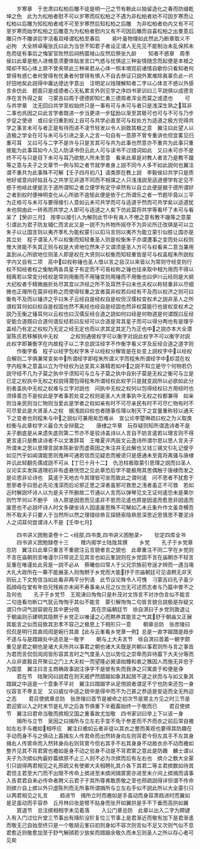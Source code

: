 <!-- { "loadSidebar": true } -->
　　岁寒章　于忠肃曰松柏后雕不徒是明一己之节有赖此以独留造化之春而防缀乾坤之色　此为为松柏者慰不可以岁寒而叹松柏之不遇为非松柏者劝不可因岁寒而让松柏以后雕为知松柏者戒不可至岁寒然后知松柏之后雕　为非松柏者劝内又有不可至岁寒而始学松柏之后雕意为为松柏者慰内又有不可因后雕而自喜松柏之出羣意后雕只作不雕讲后字活看双峰谓松柏至春后
　　易叶虽物理如此然此乃断章取义不必拘　大全辨卓庵张氏曰此为当世不知君子者设正谓人无先见不能制治未乱保邦未危而徒有事后之悔宦官败然后祠杨震禄山反然后祭张九龄
　　知者不惑章　周季侯曰此章是勉人进脩意须要体贴发言口气惑与忧惧这三种妄情随念而起便是本根之障却不知心体上原不曾夹带此三种来若从心体一照本境现前诸情自歇你只看知者何曾得有惑仁者何曾得有忧勇者何曾得有惧人不自去叅证只説外累难除眞辜负此一片好田地矣此説得中庸达德达字意出　注明足以烛理解知者二字以心体言不惑以外感言余仿此　题面只是成德者心无私累言外则见学之序四书家训曰三平説俱以成德言序在言外得之矣　刁蒙吉曰周于德德即知仁勇三德周者浑全而莫之或遗也
　　可与共学章　沈无回曰共学至权始终只是一事有可与未可与者只是浅深生熟之耳非二事也呉因之曰此言学者既进一步当更进一步猛励以渐至其极可也可与不可与乃步步促之使进　或曰全归重到权上自可与共学必直至可与权处方为适道之极方完得共学之事言未可与者正是有待而进不凌节轻发以令人驯致其极之意　翼注曰此望人以造极之学全在可与未可与引进之圣人之言一句自有一意原不曾专重讲也但宜畧见归重可耳　又曰可与二字不是许与只是言其可与共为此事也然意亦不重共为此事只重彼能为此事耳如今人见人防读书但云此人可与读书不过措词如此　又曰未可亦不是终不可与只是目下未可与耳乃欲勉人所未至意　看来此章是对教人者言乃是教不躐等之意与夫子之文章节一例与知之者节就学者身上説不同今人多不如此説何也翼注谓不重共为此事殊不可解【壬子四月初八】语类原在教上説　李毅侯曰共学只是质地好或意向好姑且与之共学见非道不同而不相谋之人只浅浅説至适道便学有定见不惑于他岐此便是志于道所谓知之者立便学有定守卓然有以自立此便是据于德所谓好之者到权时便神明变化从心所欲不逾矩此便是依于仁所谓乐之者一节题毕竟以三平为正格可与未可与要得接引人意如云未可共学而可与适道乎然而可共学矣以适道犹未也倘由此一转焉而共学之人即可与适道之人矣下仿此莫将共学等看坏了未可与看呆了【癸卯三月】　按李以接引人为解则此节中有诲人不倦之意有教不躐等之意蒙引谓此为君子防友辅仁而言此又是一説不为外物所摇夺不为异论所迁改俱是可以立朱子以让国言则以夷齐季札为能权蒙引以扣马言则以夷齐为能立蒙引似胜让国亦是其立处　程子谓圣人不以权衡而知轻重圣人则是权衡朱子亦谓遭事之变而处以权则惟大贤能不失其正则与权是大贤地位然朱子又谓须是圣人方可与权看来二意当兼用盖到从心所欲地位则圣人即是权在大贤则以权衡而知轻重皆是可与权盖程朱所説权字内又自有二项　高中曰权称锤也圣人借以言之自汉以来皆以为常则守经变则行权不知经者权之衡觔两各具星子有定而不可易权称之锤也往来取中相为用而不得以相离若以常变分经权是常则用衡而不用锤变则用锤而不用衡也曰伊川云经则是大纲大纪权者于精微曲折处尽其宜以济经之所不及耳然乎曰未也夫权以称轻重非以尽细微也正理所在莫非经称之而使得轻重之宜者莫非权若曰经有不及而以权济之则可曰衡有不及而以锤济之乎曰朱子云经自是经权自是权但汉儒权变权术之説非圣人之所谓权耳何如曰权自是权固也然不离经也经自是经固也然非权莫能行也彼权变权术之説乃无衡之锤耳何以云权也曰汉儒反经合道之説如何曰经是何物道是何谓既曰反经安能合道既曰合道何谓反经若曰反经可以合道是背其星子而可以得分两也有是理乎盖经乃有定之权权乃无定之经无定也而以求其定其定乃为正也中之説亦本大全潜室陈氏若移解执中无权
　　之权则通彼权字可以衡字对説此权字不可以衡字对説此权字即兼衡字在内故程子以二字总説注经字不作衡字看义字及反经合道之道字则
　　作衡字看　程子以经字包权字朱子以经权分解皆是在处变上説权字中以经权合解则二字俱兼常变矣中所谓经字即程朱所谓义字而程朱所谓经字中却混在权字内程朱之意盖以立为守经权为达变其义甚精若如中之説不知立是守个何物若仍説守经不几为子莫之执中乎须知可与立与子莫之执中自别子莫是无权之衡可与立是已定之权执中无权之权説得濶包得程朱所谓经权此权字只是就变説所以必欲如此分别者盖执中无权之权难与立字对説也　问执中无权之权何以包得经权曰方用经时也须择善岂不是权此是学者事若处变之权则是圣人大贤事执中无权之权都兼得　如亲则当亲民则当仁物则当爱此是学者之权如亲有时不可尽亲民有时不可尽仁物有时不可尽爱此是大贤圣人之权　据浅説曰权也者随事任理以制天下之宜量重称轻以通天下之变者也则程朱与中之説似可兼用矣恐难从　宣公论李楚琳疏曰权之为义取类权衡与此章权字义最合大全辩载之
　　唐棣之华章　玩存疑则知所谓逸诗者不是夫子删底是从来遗失底则第二节亦不是驳诗盖诗以人言自不妨言逺若以理言则不得更言逺只是教读诗者不以文害辞耳　王唯夏评丙辰文云逸诗所谓尔思以思人言夫子所谓未之思以思理言説本陈新安而虚斋因之朱注并无此解也又钱三锡文引礼记僾乎如见忾乎如闻谓能思则鬼神可通若信而见疑忠而被谤只是感通未至竟将离骚与唐棣并讥此轻翻先儒成説不可从【丁巳十月十二】　仇沧柱极取蒙引思理之説而曰圣人议论实实发挥道理初非有虚悬恍惚之见此章恐后学不能极用其思偶触于唐棣而发之是论思非论诗也　莫逺于天地古今其理皆可坐而致此之谓何逺　问不思者不犹愈于思邪者乎曰思必先论浅深而后论邪正思之深者虽邪可救思之浅者虽正不可救　若如近时解説坏诗人以为是夫子所删故二节通以人言而以弹琴见文王证何逺恐未是果尔则竹竿何以不删乎　诗人原是因思而见逺非不思而见逺也原是因逺而愈思非因逺而废思也不必説坏诗人时文多硬坐诗人因逺废思殊不可解如乙未丘象升作文虽竒横吾所不取夫子只要人于当然所以然之理错综叅互探赜索隐熟思深思近思慎思不要泥诗人之词耳何尝谓诗人不是【壬申七月】

　　四书讲义困勉录卷十二
<经部,四书类,四书讲义困勉录>
　　钦定四库全书
　　四书讲义困勉録卷十三
　　赠内阁学士陆陇其撰
　　乡党
　　孔子于乡党章总防　翼注曰此章只重言不重貌注云言貌者言之貌也　此章重注不同二字在乡党则不言在庙朝则言唯谨尔只带说正见其言也如云峯説则在乡党固不言在庙朝亦不轻言反重在唯谨处此另是一説不必从　蔡曦伯曰常人于父兄宗族前夸逞才辨而一遇当塲大礼大政所在一筹不能展圣人则恂黙于乡党而大能抒于宗庙朝廷可见语黙无非天则玩上下文势信当如此看非两平分列语　此节议论殊令人可愧　刁蒙吉曰孔子虽少孤顔母在堂有年伯兄残疾亦未闻不寿事亲从兄之仪岂无可述而志者与乃篇中曽不之及何也
　　孔子于乡党节　王观涛曰恂恂只是朴茂对文饰言不对诈伪言似不能言二句连看勿断口气犹云恂恂乎其似不能言　蒙引解恂恂二句皆言貌合説极是存疑又谓只作词气説容貌在其中更分晓
　　其在宗庙朝廷节　徐自溟曰于乡党则敦退让于朝庙则示建明其隐黙于乡党正以唯谨之心而黙养其能言之气其舒于朝庙又正展其能言之似而自致其忠孝不容己之极思上下相形只一意
　　朝章总防　张彦陵曰侃侃是明行其直訚訚是婉行其直【此与云峯看乡党章一例】总是一直字踧踖是趋步不遑与与是踖踧处中适总是一敬字
　　朝与上大夫言节　徐自溟曰首着一朝字颇重见是君之朝也是诸大夫所共以事君之朝也诸大夫既是共朝以事君则所与言之事皆为君而言侃侃訚訚皆形容其言时之气度圣人岂以势位之崇卑而异待葢下大夫分等而人众非直毅且开聚讼之门上大夫权一而望隆必巽语始臻和衷之雅因人而施无非忠于为国意　翼注曰言主商确政事説注诤字不是彼有失而我诤之只寓直于和便是诤
　　君在节　陆聚冈曰説君在则天威俨然踖踧如象其起居不遑之状而与与如又象其踖踧之中适是一个意象不平对　翼注曰踖踧字从足傍説者谓足不宁也防来还包一身仪容言不専主足　又曰威仪中适之貌中是得中而不为己甚之恭适是安适而全无拘迫之态
　　君召使摈章总防　张彦陵曰首节是被命之初次节是賔主方见之时三节是君迎賔以入之时末节是礼毕之后各节俱重下半截葢始终一于敬而已
　　君召使摈节　翼注曰君命当敬而摈相又国之重事故尤加敬　四书家训曰举上下以该一身
　　揖所与立节　吴因之曰揖所与立左右手宜不免于参差而不齐而衣之前后常自襜如左右手与襜如相呼应　翼注曰襜如云者非徒以其衣之整而美观也要得其防趣在手动而身不与之俱动上葢揖左人传君命而出然转身向左则背君今但左其手不左其身揖右人传賔命而入然转身向右则背賔今但右其手不右其身身不动故衣亦不动而襜如整齐见其不背君賔也襜如是身不动之验身不动是不背君賔之意此是防趣　麟士谓以夫子为次摈似拘最妙葢摈原不止三人则不必为次摈而后有左右也　摈介之数大全蒙引只説得两君相见之礼邢疏又有使卿大夫相聘礼其介各下其君二等主君摈数如待其君但主君至大门而不出限不传命上摈进至末摈闲揖賔賔亦进至末介间上摈揖而请事入告君君自来必传命者聘义云君子于其所尊弗敢质敬之至也邢疏説得详但谓不传命则摈介自上摈以外只虚陈列而无所事所谓揖所与立左右手似不説此所以大全蒙引只以两君相见之礼言
　　趋进节　揖所立时而襜如是手虽动而身容肃趋进时而翼如是足虽动而手容恭　丘月林曰张是臂不贴身而张开如翼拱是手不下垂而高拱如翼
　　賔退节　总注摈相相字未见着落
　　入公门章总防　此章以出入二字为闗键入有入门过位升堂三节事出有降阶没阶复位三节事上是君渐近而敬有加下是君渐逺而敬无己自始至终只是一个敬胡云峯曰初则身如不容次则言似不足又次则气似不息君愈近则敬愈加至于舒气解顔若少放矣而踖踧余敬久而未忘则圣人之所以存心者可见矣
